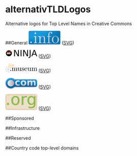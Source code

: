 # alternativTLDLogos
Alternative logos for Top Level Names in Creative Commons

##General
<img src="./tld-general/info.png"   width="100px" /> ([SVG](./tld-general/info.svg))

<img src="./tld-general/ninja.png"  width="100px" /> ([SVG](./tld-general/ninja.svg))

<img src="./tld-general/museum.png" width="100px" /> ([SVG](./tld-general/museum.svg))

<img src="./tld-general/com.png"    width="100px" /> ([SVG](./tld-general/com.svg))

<img src="./tld-general/org.png"    width="100px" /> ([SVG](./tld-general/org.svg))

##Sponsored

##Infrastructure

##Reserved

##Country code top-level domains

